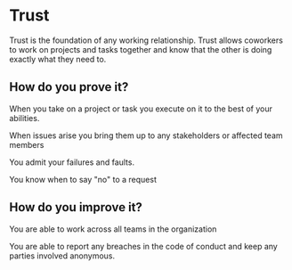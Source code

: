 # Trust

Trust is the foundation of any working relationship. Trust allows coworkers to work on projects and tasks together and know that the other is doing exactly what they need to. 

## How do you prove it?

When you take on a project or task you execute on it to the best of your abilities.

When issues arise you bring them up to any stakeholders or affected team members

You admit your failures and faults.

You know when to say "no" to a request

## How do you improve it?

You are able to work across all teams in the organization

You are able to report any breaches in the code of conduct and keep any parties involved anonymous.

